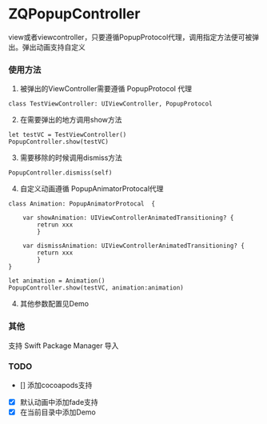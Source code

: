 # ZQPopupController

view或者viewcontroller，只要遵循PopupProtocol代理，调用指定方法便可被弹出。弹出动画支持自定义


### 使用方法

1. 被弹出的ViewController需要遵循 PopupProtocol 代理

```
class TestViewController: UIViewController, PopupProtocol 
```

2. 在需要弹出的地方调用show方法

```
let testVC = TestViewController()
PopupController.show(testVC)
```

3. 需要移除的时候调用dismiss方法

```
PopupController.dismiss(self)
```

4. 自定义动画遵循 PopupAnimatorProtocal代理

```
class Animation: PopupAnimatorProtocal  {
    
    var showAnimation: UIViewControllerAnimatedTransitioning? { 
        retrun xxx
        }
    
    var dismissAnimation: UIViewControllerAnimatedTransitioning? { 
        return xxx
        }
}

let animation = Animation()
PopupController.show(testVC, animation:animation)

```

4. 其他参数配置见Demo


### 其他

支持 Swift Package Manager 导入


### TODO

- [] 添加cocoapods支持
- [x] 默认动画中添加fade支持
- [x] 在当前目录中添加Demo 
